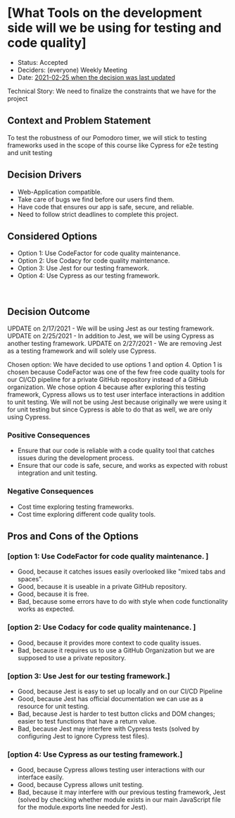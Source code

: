 # [What Tools on the development side will we be using for testing and code quality]

* Status: Accepted <!-- optional -->
* Deciders: (everyone) Weekly Meeting <!-- optional -->
* Date: [2021-02-25 when the decision was last updated](../../admin/meetings/022421-Weekly%20Meeting.md) <!-- optional -->

Technical Story: We need to finalize the constraints that we have for the project <!-- optional -->

## Context and Problem Statement

To test the robustness of our Pomodoro timer, we will stick to testing frameworks used in the scope of this course like Cypress for e2e testing and unit testing

## Decision Drivers

* Web-Application compatible.
* Take care of bugs we find before our users find them.
* Have code that ensures our app is safe, secure, and reliable.
* Need to follow strict deadlines to complete this project.


## Considered Options

* Option 1: Use CodeFactor for code quality maintenance.
* Option 2: Use Codacy for code quality maintenance.
* Option 3: Use Jest for our testing framework.
* Option 4: Use Cypress as our testing framework.
<br />

## Decision Outcome

UPDATE on 2/17/2021 - We will be using Jest as our testing framework.
UPDATE on 2/25/2021 - In addition to Jest, we will be using Cypress as another testing framework.
UPDATE on 2/27/2021 - We are removing Jest as a testing framework and will solely use Cypress.

Chosen option: We have decided to use options 1 and option 4. Option 1 is chosen because CodeFactor was one of the few free code quality tools for our CI/CD pipeline for a private GitHub repository instead of a GitHub organization. We chose option 4 because after exploring this testing framework, Cypress allows us to test user interface interactions in addition to unit testing. We will not be using Jest because originally we were using it for unit testing but since Cypress is able to do that as well, we are only using Cypress.
<br/>


### Positive Consequences <!-- optional -->

* Ensure that our code is reliable with a code quality tool that catches issues during the development process.
* Ensure that our code is safe, secure, and works as expected with robust integration and unit testing.

### Negative Consequences <!-- optional -->

* Cost time exploring testing frameworks.
* Cost time exploring different code quality tools.

## Pros and Cons of the Options <!-- optional -->

### [option 1: Use CodeFactor for code quality maintenance. ]

* Good, because it catches issues easily overlooked like "mixed tabs and spaces".
* Good, because it is useable in a private GitHub repository.
* Good, because it is free.
* Bad, because some errors have to do with style when code functionality works as expected.

### [option 2: Use Codacy for code quality maintenance. ]

* Good, because it provides more context to code quality issues.
* Bad, because it requires us to use a GitHub Organization but we are supposed to use a private repository.

### [option 3: Use Jest for our testing framework.]

* Good, because Jest is easy to set up locally and on our CI/CD Pipeline
* Good, because Jest has official documentation we can use as a resource for unit testing.
* Bad, because Jest is harder to test button clicks and DOM changes; easier to test functions that have a return value.
* Bad, because Jest may interfere with Cypress tests (solved by configuring Jest to ignore Cypress test files).

### [option 4: Use Cypress as our testing framework.]

* Good, because Cypress allows testing user interactions with our interface easily.
* Good, because Cypress allows unit testing.
* Bad, because it may interfere with our previous testing framework, Jest (solved by checking whether module exists in our main JavaScript file for the module.exports line needed for Jest).

<!-- markdownlint-disable-file MD013 -->
